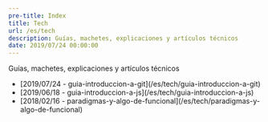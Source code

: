 ```yaml
---
pre-title: Index
title: Tech
url: /es/tech
description: Guías, machetes, explicaciones y artículos técnicos
date: 2019/07/24 00:00:00
---
```


Guías, machetes, explicaciones y artículos técnicos

<nav id="file">
	<ul>
		<li>[<span class="mobile-hide">2019/07/24 - </span>guia-introduccion-a-git](/es/tech/guia-introduccion-a-git)</li>
		<li>[<span class="mobile-hide">2019/06/18 - </span>guia-introduccion-a-js](/es/tech/guia-introduccion-a-js)</li>
		<li>[<span class="mobile-hide">2018/02/16 - </span>paradigmas-y-algo-de-funcional](/es/tech/paradigmas-y-algo-de-funcional)</li>
	</ul>
</nav>
<nav id="dir">
	<ul>
	</ul>
</nav>
